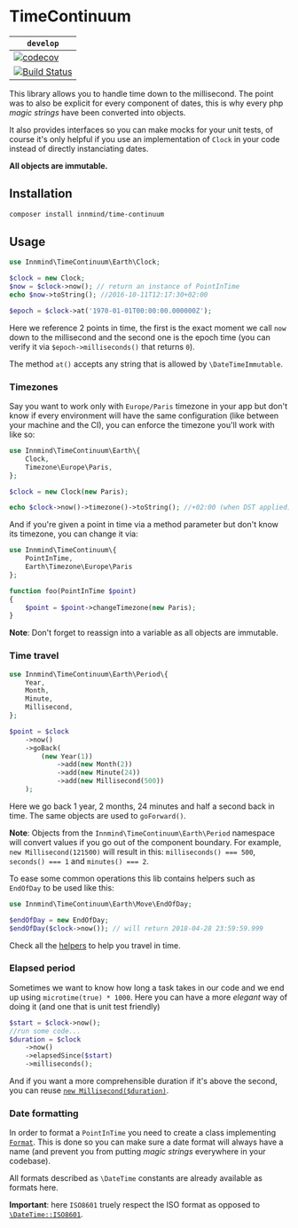 # TimeContinuum

|  `develop` |
|------------|
| [![codecov](https://codecov.io/gh/Innmind/TimeContinuum/branch/develop/graph/badge.svg)](https://codecov.io/gh/Innmind/TimeContinuum) |
| [![Build Status](https://github.com/Innmind/TimeContinuum/workflows/CI/badge.svg)](https://github.com/Innmind/TimeContinuum/actions?query=workflow%3ACI) |

This library allows you to handle time down to the millisecond. The point was to also be explicit for every component of dates, this is why every php _magic strings_ have been converted into objects.

It also provides interfaces so you can make mocks for your unit tests, of course it's only helpful if you use an implementation of `Clock` in your code instead of directly instanciating dates.

**All objects are immutable.**

## Installation

```sh
composer install innmind/time-continuum
```

## Usage

```php
use Innmind\TimeContinuum\Earth\Clock;

$clock = new Clock;
$now = $clock->now(); // return an instance of PointInTime
echo $now->toString(); //2016-10-11T12:17:30+02:00

$epoch = $clock->at('1970-01-01T00:00:00.000000Z');
```

Here we reference 2 points in time, the first is the exact moment we call `now` down to the millisecond and the second one is the epoch time (you can verify it via `$epoch->milliseconds()` that returns `0`).

The method `at()` accepts any string that is allowed by `\DateTimeImmutable`.

### Timezones

Say you want to work only with `Europe/Paris` timezone in your app but don't know if every environment will have the same configuration (like between your machine and the CI), you can enforce the timezone you'll work with like so:

```php
use Innmind\TimeContinuum\Earth\{
    Clock,
    Timezone\Europe\Paris,
};

$clock = new Clock(new Paris);

echo $clock->now()->timezone()->toString(); //+02:00 (when DST applied), otherwise +01:00
```

And if you're given a point in time via a method parameter but don't know its timezone, you can change it via:

```php
use Innmind\TimeContinuum\{
    PointInTime,
    Earth\Timezone\Europe\Paris
};

function foo(PointInTime $point)
{
    $point = $point->changeTimezone(new Paris);
}
```

**Note**: Don't forget to reassign into a variable as all objects are immutable.

### Time travel

```php
use Innmind\TimeContinuum\Earth\Period\{
    Year,
    Month,
    Minute,
    Millisecond,
};

$point = $clock
    ->now()
    ->goBack(
        (new Year(1))
            ->add(new Month(2))
            ->add(new Minute(24))
            ->add(new Millisecond(500))
    );
```

Here we go back 1 year, 2 months, 24 minutes and half a second back in time. The same objects are used to `goForward()`.

**Note**: Objects from the `Innmind\TimeContinuum\Earth\Period` namespace will convert values if you go out of the component boundary. For example, `new Millisecond(121500)` will result in this: `milliseconds() === 500`, `seconds() === 1` and `minutes() === 2`.

To ease some common operations this lib contains helpers such as `EndOfDay` to be used like this:

```php
use Innmind\TimeContinuum\Earth\Move\EndOfDay;

$endOfDay = new EndOfDay;
$endOfDay($clock->now()); // will return 2018-04-28 23:59:59.999
```

Check all the [helpers](src/Earth/Move/) to help you travel in time.

### Elapsed period

Sometimes we want to know how long a task takes in our code and we end up using `microtime(true) * 1000`. Here you can have a more _elegant_ way of doing it (and one that is unit test friendly)

```php
$start = $clock->now();
//run some code...
$duration = $clock
    ->now()
    ->elapsedSince($start)
    ->milliseconds();
```

And if you want a more comprehensible duration if it's above the second, you can reuse [`new Millisecond($duration)`](src/Earth/Period/Millisecond.php).

### Date formatting

In order to format a `PointInTime` you need to create a class implementing [`Format`](src/Format.php). This is done so you can make sure a date format will always have a name (and prevent you from putting _magic strings_ everywhere in your codebase).

All formats described as `\DateTime` constants are already available as formats here.

**Important**: here `ISO8601` truely respect the ISO format as opposed to [`\DateTime::ISO8601`](http://us1.php.net/manual/en/class.datetime.php#datetime.constants.iso8601).
